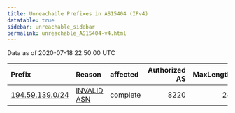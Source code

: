 ```yaml
---
title: Unreachable Prefixes in AS15404 (IPv4)
datatable: true
sidebar: unreachable_sidebar
permalink: unreachable_AS15404-v4.html
---
```


Data as of 2020-07-18 22:50:00 UTC


<div class="datatable-begin"></div>

| Prefix                                                   | Reason                                                                                                 | affected   |   Authorized AS |   MaxLength | Anchor                                         |   unreachable /24s |
|:---------------------------------------------------------|:-------------------------------------------------------------------------------------------------------|:-----------|----------------:|------------:|:-----------------------------------------------|-------------------:|
| [194.59.139.0/24](https://stat.ripe.net/194.59.139.0/24) | [INVALID ASN](https://rpki-validator.ripe.net/announcement-preview?asn=AS15404&prefix=194.59.139.0/24) | complete   |            8220 |          24 | [RIPE](unreachable_RIPE_NCC_RPKI_Root-v4.html) |                  1 |

<div class="datatable-end"></div>